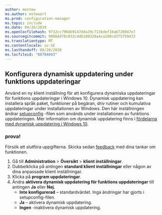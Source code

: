 ```yaml
---
author: mestew
ms.author: mstewart
ms.prod: configuration-manager
ms.topic: include
ms.date: 04/26/2019
ms.openlocfilehash: 9732cc7964b9147dda39c713bdef18a6720047e7
ms.sourcegitcommit: 99084d70c032c4db109328a4ca100cd3f5759433
ms.translationtype: MT
ms.contentlocale: sv-SE
ms.lasthandoff: 08/20/2020
ms.locfileid: "88704043"
---
```

## <a name="configure-dynamic-update-during-feature-updates"></a>Konfigurera dynamisk uppdatering under funktions uppdateringar
<!--4062619-->
Använd en ny klient inställning för att konfigurera dynamiska uppdateringar för funktions uppdateringar i Windows 10. Dynamisk uppdatering kan installera språk paket, funktioner på begäran, driv rutiner och kumulativa uppdateringar under installationen av Windows. Den här inställningen ändrar [setupconfig](/windows-hardware/manufacture/desktop/windows-setup-automation-overview) -filen som används under installationen av funktions uppdateringen. Mer information om dynamisk uppdatering finns i [fördelarna med dynamisk uppdatering i Windows 10](https://techcommunity.microsoft.com/t5/Windows-IT-Pro-Blog/The-benefits-of-Windows-10-Dynamic-Update/ba-p/467847). 

### <a name="try-it-out"></a>prova!

Försök att slutföra uppgifterna. Skicka sedan [feedback](../../../../understand/find-help.md#product-feedback) med dina tankar om funktionen.

1. Gå till **Administration**  >  **Översikt**  >  **klient inställningar**.
1. Dubbelklicka på antingen **standard klient inställningar** eller någon av dina anpassade klient inställningar.
1. Klicka på **program uppdateringar**.
1. Ändra **aktivera dynamisk uppdatering för funktions uppdateringar** till antingen **Ja** eller **Nej**.
    - **Inte konfigurerad** – standardvärdet. Inga ändringar har gjorts i setupconfig-filen.
    - **Ja** – aktivera dynamisk uppdatering.
    - **Ingen** -inaktivera dynamisk uppdatering.